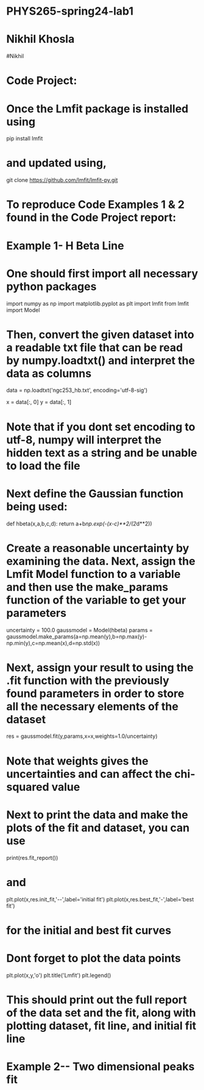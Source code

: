 # PHYS265-spring24-lab1
# Nikhil Khosla
#Nikhil

# Code Project: 
# Once the Lmfit package is installed using 
pip install lmfit
# and updated using,
git clone https://github.com/lmfit/lmfit-py.git

# To reproduce Code Examples 1 & 2 found in the Code Project report:

# Example 1- H Beta Line

# One should first import all necessary python packages
import numpy as np
import matplotlib.pyplot as plt
import lmfit
from lmfit import Model

# Then, convert the given dataset into a readable txt file that can be read by numpy.loadtxt() and interpret the data as columns
data = np.loadtxt('ngc253_hb.txt', encoding='utf-8-sig')

x = data[:, 0]
y = data[:, 1]

# Note that if you dont set encoding to utf-8, numpy will interpret the hidden text as a string and be unable to load the file
# Next define the Gaussian function being used:

def hbeta(x,a,b,c,d):
    return a+b*np.exp(-(x-c)**2/(2*d**2))

# Create a reasonable uncertainty by examining the data. Next, assign the Lmfit Model function to a variable and then use the make_params function of the variable to get your parameters
uncertainty = 100.0
gaussmodel = Model(hbeta)
params = gaussmodel.make_params(a=np.mean(y),b=np.max(y)-np.min(y),c=np.mean(x),d=np.std(x))

# Next, assign your result to using the .fit function with the previously found parameters in order to store all the necessary elements of the dataset
res = gaussmodel.fit(y,params,x=x,weights=1.0/uncertainty)
# Note that weights gives the uncertainties and can affect the chi-squared value

# Next to print the data and make the plots of the fit and dataset, you can use 
print(res.fit_report())
# and
plt.plot(x,res.init_fit,'--',label='initial fit')
plt.plot(x,res.best_fit,'-',label='best fit')
# for the initial and best fit curves 
# Dont forget to plot the data points
plt.plot(x,y,'o')
plt.title('Lmfit')
plt.legend()

# This should print out the full report of the data set and the fit, along with plotting dataset, fit line, and initial fit line


# Example 2-- Two dimensional peaks fit



